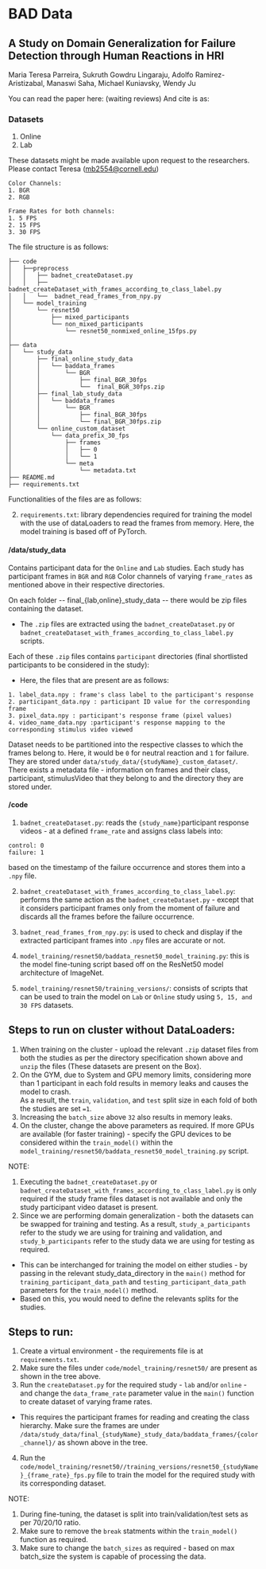 # BAD Data
## A Study on Domain Generalization for Failure Detection through Human Reactions in HRI
Maria Teresa Parreira, Sukruth Gowdru Lingaraju, Adolfo Ramirez-Aristizabal, Manaswi Saha, Michael Kuniavsky, Wendy Ju


You can read the paper here: (waiting reviews)
And cite is as:




### Datasets 

1. Online
2. Lab

These datasets might be made available upon request to the researchers. Please contact Teresa (mb2554@cornell.edu)

```
Color Channels:
1. BGR
2. RGB

Frame Rates for both channels:
1. 5 FPS
2. 15 FPS
3. 30 FPS
```

The file structure is as follows:

```
├── code
│   ├──preprocess
│   │	├── badnet_createDataset.py
│   │	├── badnet_createDataset_with_frames_according_to_class_label.py
│   │	└──  badnet_read_frames_from_npy.py
│   └── model_training
│       └── resnet50
│           ├── mixed_participants
│           └── non_mixed_participants
│               └── resnet50_nonmixed_online_15fps.py
│              
├── data
│   └── study_data
│       ├── final_online_study_data
│       │   └── baddata_frames
│       │       └── BGR
│       │           ├── final_BGR_30fps
│       │           └──  final_BGR_30fps.zip
│       ├── final_lab_study_data
│       │   └── baddata_frames
│       │       └── BGR
│       │           ├── final_BGR_30fps
│       │           └── final_BGR_30fps.zip
│       └── online_custom_dataset
│           └── data_prefix_30_fps
│               ├── frames
│               │   ├── 0
│               │   └── 1
│               └── meta
│                   └── metadata.txt
├── README.md
├── requirements.txt
```

Functionalities of the files are as follows:

2. `requirements.txt`: library dependencies required for training the model with the use of dataLoaders to read the frames from memory. Here, the model training is based off of PyTorch.

#### /data/study_data

Contains participant data for the `Online` and `Lab` studies.
Each study has participant frames in `BGR` and `RGB` Color channels of varying `frame_rates` as mentioned above in their respective directories.  

On each folder -- final_{lab,online}_study_data -- there would be zip files containing the dataset.

- The `.zip` files are extracted using the `badnet_createDataset.py` or `badnet_createDataset_with_frames_according_to_class_label.py` scripts.

Each of these `.zip` files contains `participant` directories (final shortlisted participants to be considered in the study):
- Here, the files that are present are as follows:
```
1. label_data.npy : frame's class label to the participant's response
2. participant_data.npy : participant ID value for the corresponding frame
3. pixel_data.npy : participant's response frame (pixel values)
4. video_name_data.npy :participant's response mapping to the corresponding stimulus video viewed
```

Dataset needs to be partitioned into the respective classes to which the frames belong to. Here, it would be `0` for neutral reaction and `1` for failure. They are stored under `data/study_data/{studyName}_custom_dataset/`. There exists a metadata file - information on frames and their class, participant, stimulusVideo that they belong to and the directory they are stored under.

#### /code

1. `badnet_createDataset.py`:  reads the `{study_name}`participant response videos - at a defined `frame_rate` and assigns class labels into:
```
control: 0
failure: 1
```
based on the timestamp of the failure occurrence and stores them into a `.npy` file.  


2. `badnet_createDataset_with_frames_according_to_class_label.py`: performs the same action as the `badnet_createDataset.py` - except that it considers participant frames only from the moment of failure and discards all the frames before the failure occurrence.  
  
3. `badnet_read_frames_from_npy.py`: is used to check and display if the extracted participant frames into `.npy` files are accurate or not.

4. `model_training/resnet50/baddata_resnet50_model_training.py`: this is the model fine-tuning script based off on the ResNet50 model architecture of ImageNet.

5. `model_training/resnet50/training_versions/`: consists of scripts that can be used to train the model on `Lab` or `Online` study using `5, 15, and 30 FPS` datasets.


## Steps to run on cluster without DataLoaders:

1. When training on the cluster - upload the relevant `.zip` dataset files from both the studies as per the directory specification shown above and `unzip` the files (These datasets are present on the Box).
2. On the GYM, due to System and GPU memory limits, considering more than 1 participant in each fold results in memory leaks and causes the model to crash.  
As a result, the `train`, `validation`, and `test` split size in each fold of both the studies are set `=1`.
3. Increasing the `batch_size` above `32` also results in memory leaks.
4. On the cluster, change the above parameters as required. If more GPUs are available (for faster training) - specify the GPU devices to be considered within the `train_model()` within the `model_training/resnet50/baddata_resnet50_model_training.py` script.

NOTE:  

1. Executing the `badnet_createDataset.py` or `badnet_createDataset_with_frames_according_to_class_label.py` is only required if the study frame files dataset is not available and only the study participant video dataset is present.
2. Since we are performing domain generalization - both the datasets can be swapped for training and testing.
As a result, `study_a_participants` refer to the study we are using for training and validation, and `study_b_participants` refer to the study data we are using for testing as required.
- This can be interchanged for training the model on either studies - by passing in the relevant study_data_directory in the `main()` method for `training_participant_data_path` and `testing_participant_data_path` parameters for the `train_model()` method.
- Based on this, you would need to define the relevants splits for the studies.


## Steps to run:

1. Create a virtual environment - the requirements file is at `requirements.txt`.
2. Make sure the files under `code/model_training/resnet50/` are present as shown in the tree above.
3. Run the `createDataset.py` for the required study - `lab` and/or `online` - and change the `data_frame_rate` parameter value in the `main()` function to create dataset of varying frame rates.
- This requires the participant frames for reading and creating the class hierarchy. Make sure the frames are under `/data/study_data/final_{studyName}_study_data/baddata_frames/{color_channel}/` as shown above in the tree.
4. Run the `code/model_training/resnet50//training_versions/resnet50_{studyName}_{frame_rate}_fps.py` file to train the model for the required study with its corresponding dataset.

NOTE: 

1. During fine-tuning, the dataset is split into train/validation/test sets as per 70/20/10 ratio.
2. Make sure to remove the `break` statments within the `train_model()` function as required.
3.  Make sure to change the `batch_sizes` as required - based on max batch_size the system is capable of processing the data.

